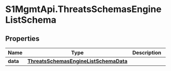 # S1MgmtApi.ThreatsSchemasEngineListSchema

## Properties
Name | Type | Description | Notes
------------ | ------------- | ------------- | -------------
**data** | [**ThreatsSchemasEngineListSchemaData**](ThreatsSchemasEngineListSchemaData.md) |  | [optional] 


